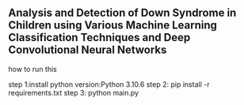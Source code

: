 ## Analysis and Detection of Down Syndrome in Children using Various Machine Learning Classification Techniques and Deep Convolutional Neural Networks
how to run this

step 1:install python version:Python 3.10.6
step 2: pip install -r requirements.txt
step 3: python main.py
